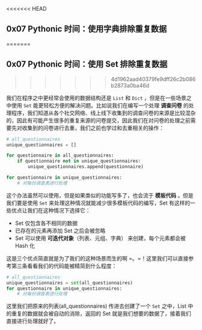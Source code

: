 <<<<<<< HEAD
## 0x07 Pythonic 时间：使用字典排除重复数据
=======
## 0x07 Pythonic 时间：使用 Set 排除重复数据
>>>>>>> 4d1962aad40379fe9dff26c2b086b2873a0ba46d

我们在程序之中更经常会使用的数据结构还是 `List` 和 `Dict` ，但是在一些场景之中使用 `Set` 能更轻松方便的解决问题。比如说我们在编写一个处理 **调查问卷** 的处理程序，我们知道从各个社交网络、线上线下收集到的调查问卷的来源是比较混杂的，因此有可能产生很多的重复来源的问卷提交，因此我们在对问卷的处理之前需要先对收集到的问卷进行去重，我们之前也学过和去重相关的操作：

``` python
# all_questionnaires
unique_questionnaires = []

for questionnaire in all_questionnaires:
    if questionnaire not in unique_questionnaires:
        unique_questionnaires.append(questionnaire)

for questionnaire in unique_questionnaires:
    # 对每份调查表进行处理
```

这个办法虽然可以使用，但是如果类似的功能写多了，也会流于 **模板代码** 。但是我们要是使用 `Set` 来处理这种情况就能减少很多模板代码的编写，Set 有这样的一些优点让我们在这种情况下选择它：

* Set 仅包含各不相同的数据
* 已存在的元素再添加 Set 之后会被忽略
* Set 可以使用 **可迭代对象**（列表、元组、字典） 来创建，每个元素都会被 Hash 化

这是三个优点简直就是为了我们的这种场景而生的啊 =。=！这里我们可以直接参考第三条看看我们的代码能被精简到什么程度：

``` python
# all_questionnaires
unique_questionnaires = set(all_questionnaires)
for questionnaire in unique_questionnaires:
    # 对每份调查表进行处理
```

这里我们把原来的列表(all_questionnaires) 传进去创建了一个 `Set` 之中，List 中的重复的数据就会被自动的消除，返回的 Set 就是我们想要的数据了，接着我们直接进行处理就好了。